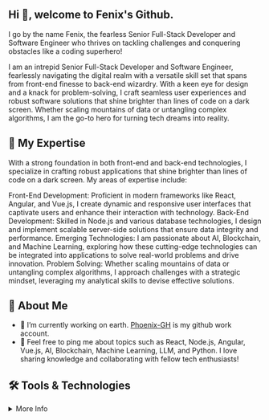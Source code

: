 
## Hi 👋, welcome to Fenix's Github.
I go by the name Fenix, the fearless Senior Full-Stack Developer and Software Engineer who thrives on tackling challenges and conquering obstacles like a coding superhero!

I am an intrepid Senior Full-Stack Developer and Software Engineer, fearlessly navigating the digital realm with a versatile skill set that spans from front-end finesse to back-end wizardry. With a keen eye for design and a knack for problem-solving, I craft seamless user experiences and robust software solutions that shine brighter than lines of code on a dark screen. Whether scaling mountains of data or untangling complex algorithms, I am the go-to hero for turning tech dreams into reality.

## 🌟 My Expertise
With a strong foundation in both front-end and back-end technologies, I specialize in crafting robust applications that shine brighter than lines of code on a dark screen. My areas of expertise include:

Front-End Development: Proficient in modern frameworks like React, Angular, and Vue.js, I create dynamic and responsive user interfaces that captivate users and enhance their interaction with technology.
Back-End Development: Skilled in Node.js and various database technologies, I design and implement scalable server-side solutions that ensure data integrity and performance.
Emerging Technologies: I am passionate about AI, Blockchain, and Machine Learning, exploring how these cutting-edge technologies can be integrated into applications to solve real-world problems and drive innovation.
Problem Solving: Whether scaling mountains of data or untangling complex algorithms, I approach challenges with a strategic mindset, leveraging my analytical skills to devise effective solutions.

## 🧐 About Me
- 🔭 I’m currently working on earth. [Phoenix-GH](https://github.com/Phoenix-GH) is my github work account.
- 💬 Feel free to ping me about topics such as React, Node.js, Angular, Vue.js, AI, Blockchain, Machine Learning, LLM, and Python. I love sharing knowledge and collaborating with fellow tech enthusiasts!

## 🛠️ Tools & Technologies
<details>
  <summary>More Info</summary>

  ### Things I code with: 
  <span><img src="https://cdn.jsdelivr.net/gh/devicons/devicon@latest/icons/javascript/javascript-original.svg" width="30px"></span>&nbsp;
  <span><img src="https://cdn.jsdelivr.net/gh/devicons/devicon@latest/icons/nodejs/nodejs-original.svg" width="30px"></span>&nbsp;
  <span><img src="https://cdn.jsdelivr.net/gh/devicons/devicon@latest/icons/python/python-original.svg" width="30px"></span>&nbsp;
  <span><img src="https://cdn.jsdelivr.net/gh/devicons/devicon@latest/icons/react/react-original.svg" width="30px"></span>&nbsp;
  <span><img src="https://cdn.jsdelivr.net/gh/devicons/devicon@latest/icons/redux/redux-original.svg" width="30px"></span>&nbsp;
  <span><img src="https://cdn.jsdelivr.net/gh/devicons/devicon@latest/icons/mysql/mysql-original.svg" width="30px"></span>&nbsp;
  <span><img src="https://cdn.jsdelivr.net/gh/devicons/devicon@latest/icons/mongodb/mongodb-original.svg" width="30px"></span>&nbsp;
  <span><img src="https://github.com/devicons/devicon/blob/v2.16.0/icons/rust/rust-original.svg" width="30px"></span>&nbsp;
  <span><img src="https://cdn.jsdelivr.net/gh/devicons/devicon@latest/icons/typescript/typescript-plain.svg" width="30px"></span>&nbsp;

  ### Tools I use:
  <span><img src="https://cdn.jsdelivr.net/gh/devicons/devicon@latest/icons/git/git-plain.svg" width="30px"></span>&nbsp;
  <span><img src="https://cdn.worldvectorlogo.com/logos/tableau-software.svg" width="30px"></span>&nbsp;
  <span><img src="https://avatars.githubusercontent.com/u/10251060?s=200&v=4" width="30px"></span>&nbsp;
  <span><img src="https://cdn.jsdelivr.net/gh/devicons/devicon/icons/vscode/vscode-original.svg" width="30px"></span>&nbsp;
  <span><img src="https://upload.wikimedia.org/wikipedia/commons/1/1d/PyCharm_Icon.svg" width="30px"></span>&nbsp;

  ### Things I am learning:
  <span><img src="https://cdn.jsdelivr.net/gh/devicons/devicon@latest/icons/flutter/flutter-original.svg" width="30px"></span>&nbsp;
  <span><img src="https://github.com/devicons/devicon/blob/v2.16.0/icons/nestjs/nestjs-original.svg" width="30px"></span>&nbsp;

</details>

<!---
Phoenix-GH/Phoenix-GH is a ✨ special ✨ repository because its `README.md` (this file) appears on your GitHub profile.
You can click the Preview link to take a look at your changes.
--->
